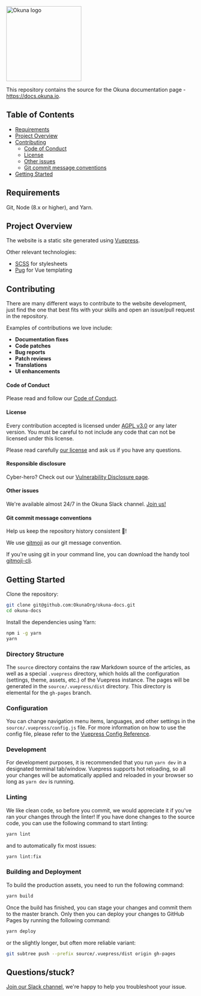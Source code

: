 <img alt="Okuna logo" src="https://i.snag.gy/FAgp8K.jpg" width="200">

This repository contains the source for the Okuna documentation page - https://docs.okuna.io.

## Table of Contents

- [Requirements](#requirements)
- [Project Overview](#project-overview)
- [Contributing](#contributing)
    + [Code of Conduct](#code-of-conduct)
    + [License](#license)
    + [Other issues](#other-issues)
    + [Git commit message conventions](#git-commit-message-conventions)
- [Getting Started](#getting-started)

## Requirements

Git, Node (8.x or higher), and Yarn.

## Project Overview

The website is a static site generated using [Vuepress](https://vuepress.vuejs.org).

Other relevant technologies:

 * [SCSS](https://sass-lang.com/) for stylesheets
 * [Pug](https://pugjs.org) for Vue templating

## Contributing

There are many different ways to contribute to the website development, just find the one that best fits with your skills and open an issue/pull request in the repository.

Examples of contributions we love include:

- **Documentation fixes**
- **Code patches**
- **Bug reports**
- **Patch reviews**
- **Translations**
- **UI enhancements**

#### Code of Conduct

Please read and follow our [Code of Conduct](https://github.com/OkunaOrg/okuna-docs/blob/master/CODE_OF_CONDUCT.md).

#### License

Every contribution accepted is licensed under [AGPL v3.0](http://www.gnu.org/licenses/agpl-3.0.html) or any later version. 
You must be careful to not include any code that can not be licensed under this license.

Please read carefully [our license](https://github.com/OkunaOrg/okuna-docs/blob/master/LICENSE.txt) and ask us if you have any questions.

#### Responsible disclosure

Cyber-hero? Check out our [Vulnerability Disclosure page](https://www.okuna.io/en/vulnerability-report).

#### Other issues

We're available almost 24/7 in the Okuna Slack channel. [Join us!](https://join.slack.com/t/okunaorg/shared_invite/enQtNDI2NjI3MDM0MzA2LTYwM2E1Y2NhYWRmNTMzZjFhYWZlYmM2YTQ0MWEwYjYyMzcxMGI0MTFhNTIwYjU2ZDI1YjllYzlhOWZjZDc4ZWY)

#### Git commit message conventions

Help us keep the repository history consistent 🙏!

We use [gitmoji](https://gitmoji.carloscuesta.me/) as our git message convention.

If you're using git in your command line, you can download the handy tool [gitmoji-cli](https://github.com/carloscuesta/gitmoji-cli).

## Getting Started

Clone the repository:

```sh
git clone git@github.com:OkunaOrg/okuna-docs.git
cd okuna-docs
```

Install the dependencies using Yarn:

```sh
npm i -g yarn
yarn
```

### Directory Structure

The `source` directory contains the raw Markdown source of the articles, as well as a special `.vuepress` directory, which holds all the configuration (settings, theme, assets, etc.) of the Vuepress instance. The pages will be generated in the `source/.vuepress/dist` directory. This directory is elemental for the `gh-pages` branch.

### Configuration

You can change navigation menu items, languages, and other settings in the `source/.vuepress/config.js` file. For more information on how to use the config file, please refer to the [Vuepress Config Reference](https://vuepress.vuejs.org/config/).

### Development

For development purposes, it is recommended that you run `yarn dev` in a designated terminal tab/window. Vuepress supports hot reloading, so all your changes will be automatically applied and reloaded in your browser so long as `yarn dev` is running.

### Linting

We like clean code, so before you commit, we would appreciate it if you've ran your changes through the linter! If you have done changes to the source code, you can use the following command to start linting:

```sh
yarn lint
```

and to automatically fix most issues:

```sh
yarn lint:fix
```

### Building and Deployment

To build the production assets, you need to run the following command:

```sh
yarn build
```

Once the build has finished, you can stage your changes and commit them to the master branch. Only then you can deploy your changes to GitHub Pages by running the following command:

```sh
yarn deploy
```

or the slightly longer, but often more reliable variant:

```sh
git subtree push --prefix source/.vuepress/dist origin gh-pages
```

## Questions/stuck?

[Join our Slack channel](https://join.slack.com/t/okunaorg/shared_invite/enQtNDI2NjI3MDM0MzA2LTYwM2E1Y2NhYWRmNTMzZjFhYWZlYmM2YTQ0MWEwYjYyMzcxMGI0MTFhNTIwYjU2ZDI1YjllYzlhOWZjZDc4ZWY), we're happy to help you troubleshoot your issue.
